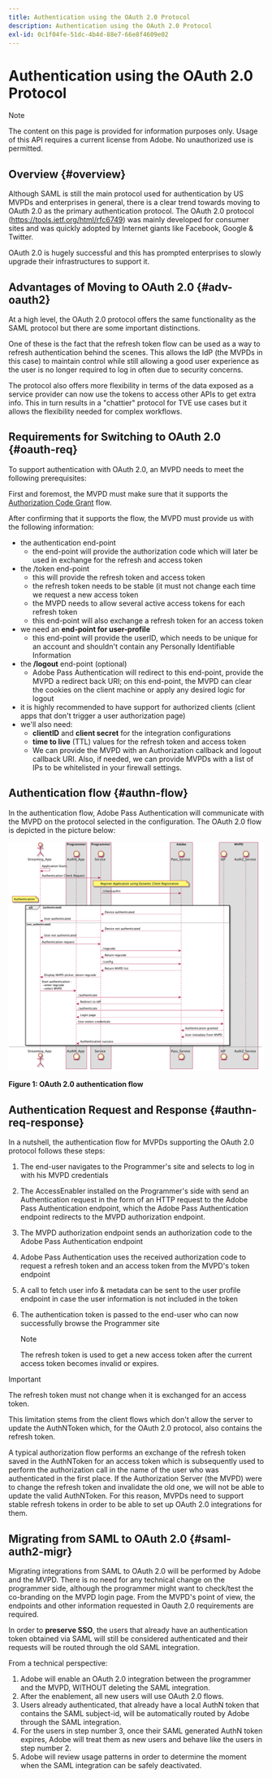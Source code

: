 ```yaml
---
title: Authentication using the OAuth 2.0 Protocol
description: Authentication using the OAuth 2.0 Protocol
exl-id: 0c1f04fe-51dc-4b4d-88e7-66e8f4609e02
---
```

# Authentication using the OAuth 2.0 Protocol

>[!NOTE]
>
>The content on this page is provided for information purposes only. Usage of this API requires a current license from Adobe. No unauthorized use is permitted. 

## Overview {#overview}

Although SAML is still the main protocol used for authentication by US MVPDs and enterprises in general, there is a clear trend towards moving to OAuth 2.0 as the primary authentication protocol. The OAuth 2.0 protocol (https://tools.ietf.org/html/rfc6749) was mainly developed for consumer sites and was quickly adopted by Internet giants like Facebook, Google & Twitter.

OAuth 2.0 is hugely successful and this has prompted enterprises to slowly upgrade their infrastructures to support it. 

 

## Advantages of Moving to OAuth 2.0 {#adv-oauth2}

At a high level, the OAuth 2.0 protocol offers the same functionality as the SAML protocol but there are some important distinctions.

One of these is the fact that the refresh token flow can be used as a way to refresh authentication behind the scenes. This allows the IdP (the MVPDs in this case) to maintain control while still allowing a good user experience as the user is no longer required to log in often due to security concerns. 

The protocol also offers more flexibility in terms of the data exposed as a service provider can now use the tokens to access other APIs to get extra info. This in turn results in a "chattier" protocol for TVE use cases but it allows the flexibility needed for complex workflows.

 

 

## Requirements for Switching to OAuth 2.0 {#oauth-req}

To support authentication with OAuth 2.0, an MVPD needs to meet the following prerequisites:

First and foremost, the MVPD must make sure that it supports the [Authorization Code Grant](https://oauthlib.readthedocs.io/en/latest/oauth2/grants/authcode.html) flow. 

After confirming that it supports the flow, the MVPD must provide us with the following information:

* the authentication end-point
    * the end-point will provide the authorization code which will later be used in exchange for the refresh and access token
* the /token end-point 
    * this will provide the refresh token and access token
    * the refresh token needs to be stable (it must not change each time we request a new access token
    * the MVPD needs to allow several active access tokens for each refresh token
    * this end-point will also exchange a refresh token for an access token
* we need an **end-point for user-profile**
    * this end-point will provide the userID, which needs to be unique for an account and shouldn't contain any Personally Identifiable Information
* the **/logout** end-point (optional) 
    * Adobe Pass Authentication will redirect to this end-point, provide the MVPD a redirect back URI; on this end-point, the MVPD can clear the cookies on the client machine or apply any desired logic for logout
* it is highly recommended to have support for authorized clients (client apps that don't trigger a user authorization page) 
* we'll also need:
    * **clientID** and **client secret** for the integration configurations
    * **time to live** (TTL) values for the refresh token and access token
    * We can provide the MVPD with an Authorization callback and logout callback URI. Also, if needed, we can provide MVPDs with a list of IPs to be whitelisted in your firewall settings.
 

## Authentication flow {#authn-flow}

In the authentication flow, Adobe Pass Authentication will communicate with the MVPD on the protocol selected in the configuration. The OAuth 2.0 flow is depicted in the picture below:

 

![Diagram to show Authentication flow in Adobe Authentication that communicates with the MVPD on the protocol selected in configuration.](../assets/authn-flow.png)

**Figure 1: OAuth 2.0 authentication flow**

 

## Authentication Request and Response {#authn-req-response}

In a nutshell, the authentication flow for MVPDs supporting the OAuth 2.0 protocol follows these steps:

1. The end-user navigates to the Programmer's site and selects to log in with his MVPD credentials
1. The AccessEnabler installed on the Programmer's side with send an Authentication request in the form of an HTTP request to the Adobe Pass Authentication endpoint, which the Adobe Pass Authentication endpoint redirects to the MVPD authorization endpoint.
1. The MVPD authorization endpoint sends an authorization code to the Adobe Pass Authentication endpoint
1. Adobe Pass Authentication uses the received authorization code to request a refresh token and an access token from the MVPD's token endpoint
1. A call to fetch user info & metadata can be sent to the user profile endpoint in case the user information is not included in the token
1. The authentication token is passed to the end-user who can now successfully browse the Programmer site

     >[!NOTE]
     >
     >The refresh token is used to get a new access token after the current access token becomes invalid or expires.  
 

>[!IMPORTANT]
>
>The refresh token must not change when it is exchanged for an access token. 

This limitation stems from the client flows which don't allow the server to update the AuthNToken which, for the OAuth 2.0 protocol, also contains the refresh token.

A typical authorization flow performs an exchange of the refresh token saved in the AuthNToken for an access token which is subsequently used to perform the authorization call in the name of the user who was authenticated in the first place. If the Authorization Server (the MVPD) were to change the refresh token and invalidate the old one, we will not be able to update the valid AuthNToken. For this reason, MVPDs need to support stable refresh tokens in order to be able to set up OAuth 2.0 integrations for them.
 

## Migrating from SAML to OAuth 2.0 {#saml-auth2-migr}

Migrating integrations from SAML to OAuth 2.0 will be performed by Adobe and the MVPD. There is no need for any technical change on the programmer side, although the programmer might want to check/test the co-branding on the MVPD login page. From the MVPD's point of view, the endpoints and other information requested in Oauth 2.0 requirements are required.

In order to **preserve SSO**, the users that already have an authentication token obtained via SAML will still be considered authenticated and their requests will be routed through the old SAML integration.

From a technical perspective:

1. Adobe will enable an OAuth 2.0 integration between the programmer and the MVPD, WITHOUT deleting the SAML integration.
1. After the enablement, all new users will use OAuth 2.0 flows.
1. Users already authenticated, that already have a local AuthN token that contains the SAML subject-id, will be automatically routed by Adobe through the SAML integration.
1. For the users in step number 3, once their SAML generated AuthN token expires, Adobe will treat them as new users and behave like the users in step number 2.
1. Adobe will review usage patterns in order to determine the moment when the SAML integration can be safely deactivated.
